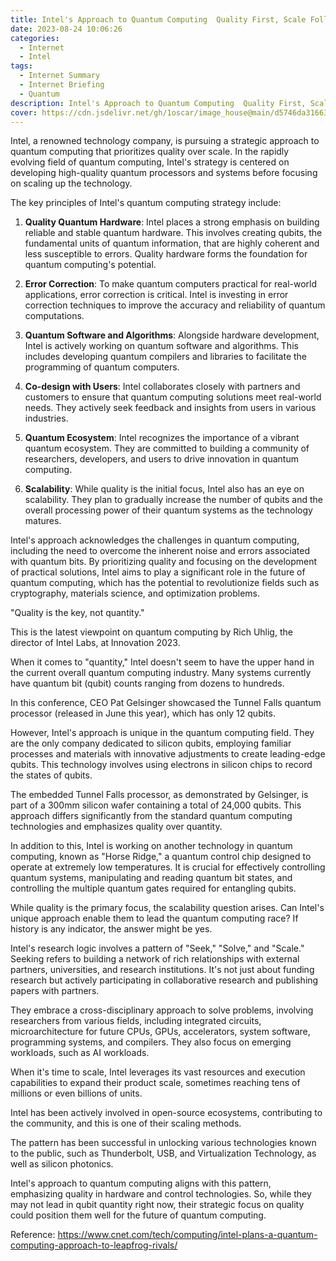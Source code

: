 ```yaml
---
title: Intel's Approach to Quantum Computing  Quality First, Scale Follows
date: 2023-08-24 10:06:26
categories:
  - Internet
  - Intel
tags:
  - Internet Summary 
  - Internet Briefing
  - Quantum 
description: Intel's Approach to Quantum Computing  Quality First, Scale Follows
cover: https://cdn.jsdelivr.net/gh/1oscar/image_house@main/d5746da3166334663dfa72758a76ceb6.png
---
```






Intel, a renowned technology company, is pursuing a strategic approach to quantum computing that prioritizes quality over scale. In the rapidly evolving field of quantum computing, Intel's strategy is centered on developing high-quality quantum processors and systems before focusing on scaling up the technology.

The key principles of Intel's quantum computing strategy include:

1. **Quality Quantum Hardware**: Intel places a strong emphasis on building reliable and stable quantum hardware. This involves creating qubits, the fundamental units of quantum information, that are highly coherent and less susceptible to errors. Quality hardware forms the foundation for quantum computing's potential.

2. **Error Correction**: To make quantum computers practical for real-world applications, error correction is critical. Intel is investing in error correction techniques to improve the accuracy and reliability of quantum computations.

3. **Quantum Software and Algorithms**: Alongside hardware development, Intel is actively working on quantum software and algorithms. This includes developing quantum compilers and libraries to facilitate the programming of quantum computers.

4. **Co-design with Users**: Intel collaborates closely with partners and customers to ensure that quantum computing solutions meet real-world needs. They actively seek feedback and insights from users in various industries.

5. **Quantum Ecosystem**: Intel recognizes the importance of a vibrant quantum ecosystem. They are committed to building a community of researchers, developers, and users to drive innovation in quantum computing.

6. **Scalability**: While quality is the initial focus, Intel also has an eye on scalability. They plan to gradually increase the number of qubits and the overall processing power of their quantum systems as the technology matures.

Intel's approach acknowledges the challenges in quantum computing, including the need to overcome the inherent noise and errors associated with quantum bits. By prioritizing quality and focusing on the development of practical solutions, Intel aims to play a significant role in the future of quantum computing, which has the potential to revolutionize fields such as cryptography, materials science, and optimization problems.



"Quality is the key, not quantity."

This is the latest viewpoint on quantum computing by Rich Uhlig, the director of Intel Labs, at Innovation 2023.

When it comes to "quantity," Intel doesn't seem to have the upper hand in the current overall quantum computing industry. Many systems currently have quantum bit (qubit) counts ranging from dozens to hundreds.

In this conference, CEO Pat Gelsinger showcased the Tunnel Falls quantum processor (released in June this year), which has only 12 qubits.

However, Intel's approach is unique in the quantum computing field. They are the only company dedicated to silicon qubits, employing familiar processes and materials with innovative adjustments to create leading-edge qubits. This technology involves using electrons in silicon chips to record the states of qubits.

The embedded Tunnel Falls processor, as demonstrated by Gelsinger, is part of a 300mm silicon wafer containing a total of 24,000 qubits. This approach differs significantly from the standard quantum computing technologies and emphasizes quality over quantity.

In addition to this, Intel is working on another technology in quantum computing, known as "Horse Ridge," a quantum control chip designed to operate at extremely low temperatures. It is crucial for effectively controlling quantum systems, manipulating and reading quantum bit states, and controlling the multiple quantum gates required for entangling qubits.

While quality is the primary focus, the scalability question arises. Can Intel's unique approach enable them to lead the quantum computing race? If history is any indicator, the answer might be yes.

Intel's research logic involves a pattern of "Seek," "Solve," and "Scale." Seeking refers to building a network of rich relationships with external partners, universities, and research institutions. It's not just about funding research but actively participating in collaborative research and publishing papers with partners.

They embrace a cross-disciplinary approach to solve problems, involving researchers from various fields, including integrated circuits, microarchitecture for future CPUs, GPUs, accelerators, system software, programming systems, and compilers. They also focus on emerging workloads, such as AI workloads.

When it's time to scale, Intel leverages its vast resources and execution capabilities to expand their product scale, sometimes reaching tens of millions or even billions of units.

Intel has been actively involved in open-source ecosystems, contributing to the community, and this is one of their scaling methods.

The pattern has been successful in unlocking various technologies known to the public, such as Thunderbolt, USB, and Virtualization Technology, as well as silicon photonics.

Intel's approach to quantum computing aligns with this pattern, emphasizing quality in hardware and control technologies. So, while they may not lead in qubit quantity right now, their strategic focus on quality could position them well for the future of quantum computing.

Reference:
https://www.cnet.com/tech/computing/intel-plans-a-quantum-computing-approach-to-leapfrog-rivals/
